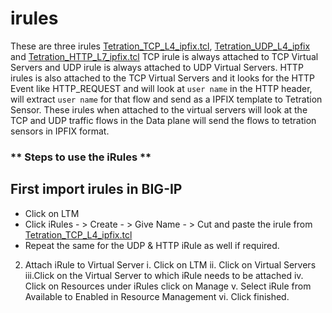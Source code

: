 # irules
These are three irules [Tetration_TCP_L4_ipfix.tcl](https://github.com/f5devcentral/f5-tetration/blob/master/irules/Tetration_TCP_L4_ipfix.tcl),  [Tetration_UDP_L4_ipfix](https://github.com/f5devcentral/f5-tetration/blob/master/irules/Tetration_UDP_L4_ipfix.tcl) and [Tetration_HTTP_L7_ipfix.tcl](https://github.com/f5devcentral/f5-tetration/blob/master/irules/Tetration_HTTP_L7_ipfix.tcl) TCP irule is always attached to TCP Virtual Servers and UDP irule is always attached to UDP Virtual Servers. HTTP irules is also attached to the TCP Virtual Servers and it looks for the HTTP Event like HTTP_REQUEST and will look at ```user name``` in the HTTP header, will extract ```user name``` for that flow and send as a IPFIX template to Tetration Sensor. These irules when attached to the virtual servers will look at the TCP and UDP traffic flows in the Data plane will send the flows to tetration sensors in IPFIX format.

### ** Steps to use the iRules **
## First import irules in BIG-IP
- Click on LTM
- Click iRules - > Create - > Give Name - > Cut and paste the irule from [Tetration_TCP_L4_ipfix.tcl](https://github.com/f5devcentral/f5-tetration/blob/master/irules/Tetration_TCP_L4_ipfix.tcl)
- Repeat the same for the UDP & HTTP iRule as well if required.

2. Attach iRule to Virtual Server
   i.  Click on LTM
   ii. Click on Virtual Servers
   iii.Click on the Virtual Server to which iRule needs to be attached
   iv. Click on Resources under iRules click on Manage
   v.  Select iRule from Available to Enabled in Resource Management
   vi. Click finished.
